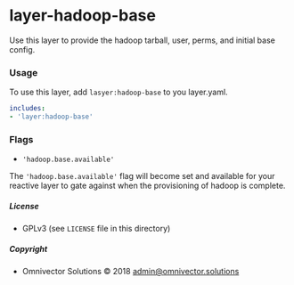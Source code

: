 # layer-hadoop-base

Use this layer to provide the hadoop tarball, user, perms, and initial base config.

### Usage
To use this layer, add `lasyer:hadoop-base` to you layer.yaml.
```yaml
includes:
- 'layer:hadoop-base'
```

### Flags
- `'hadoop.base.available'`

The `'hadoop.base.available'` flag will become set and available
for your reactive layer to gate against when the provisioning of hadoop
is complete.

##### License
- GPLv3 (see `LICENSE` file in this directory)

##### Copyright
- Omnivector Solutions &copy; 2018 <admin@omnivector.solutions>

